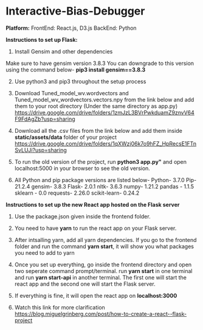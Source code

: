 # Interactive-Bias-Debugger

**Platform:**
FrontEnd: React.js, D3.js
BackEnd: Python

**Instructions to set up Flask:**

1. Install Gensim and other dependencies

Make sure to have gensim version 3.8.3
You can downgrade to this version using the command below-
**pip3 install gensim==3.8.3**

2. Use python3 and pip3 throughout the setup process

3. Download Tuned_model_wv.wordvectors and Tuned_model_wv_wordvectors.vectors.npy from the link below and add
   them to your root directory (Under the same directory as app.py)
   https://drive.google.com/drive/folders/1zmJzL3BVrPwkduamZ9znvV64F9FdAgZb?usp=sharing

4. Download all the .csv files from the link below and add them inside **static/assets/data** folder of your project
   https://drive.google.com/drive/folders/1qXWzj06k7o9hFZ_HpRecsE1FTnSvLUJi?usp=sharing
5. To run the old version of the project, run **python3 app.py"** and open localhost:5000 in your browser to see the old version.

6. All Python and pip package versions are listed below-
   Python- 3.7.0
   Pip- 21.2.4
   gensim- 3.8.3
   Flask- 2.0.1
   nltk- 3.6.3
   numpy- 1.21.2
   pandas - 1.1.5
   sklearn - 0.0
   requests- 2.26.0
   scikit-learn- 0.24.2

**Instructions to set up the new React app hosted on the Flask server**

1. Use the package.json given inside the frontend folder.
2. You need to have **yarn** to run the react app on your Flask server.
3. After intsalling yarn, add all yarn dependencies.
   If you go to the frontend folder and run the command **yarn start**, it will show you what packages you need to add to yarn
4. Once you set up everything, go inside the frontend directory and open two seperate command prompt/terminal.
   run **yarn start** in one terminal and run **yarn start-api** in another terminal.
   The first one will start the react app and the second one will start the Flask server.
5. If everything is fine, it will open the react app on **localhost:3000**

6. Watch this link for more clarification
   https://blog.miguelgrinberg.com/post/how-to-create-a-react--flask-project
